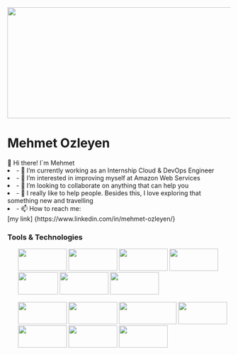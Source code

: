 <img src="https://cdn.hostadvice.com/2021/10/10-16-2021---nxp-semiconductors-migrates-to-amazon-web-services-aws--1.png" width="1500" height="250">
<h1><strong>Mehmet Ozleyen</strong></h1>
👋 Hi there!  I`m Mehmet
<li>- 🔭 I’m currently working as an Internship Cloud & DevOps Engineer</li>
<li>- 🌱 I’m interested in improving myself at Amazon Web Services</li>
<li>- 👯 I’m looking to collaborate on anything that can help you</li>
<li>- 🤔 I really like to help people. Besides this, I love exploring that something new and travelling</li>
<li>- 📫 How to reach me: </li>
[my link] {https://www.linkedin.com/in/mehmet-ozleyen/}

<h3>Tools & Technologies</h3>
 <ul>  
<img src="https://www.turbogeek.co.uk/wp-content/uploads/2018/11/hashicorp-terraform-banner.png" width="110" height="50">  <img src="https://res.cloudinary.com/practicaldev/image/fetch/s--0h5bkq-D--/c_imagga_scale,f_auto,fl_progressive,h_900,q_auto,w_1600/https://dev-to-uploads.s3.amazonaws.com/i/i0dyl2hs1upd539p6k25.jpg" width="110" height="50">  <img src="https://www.zend.com/sites/default/files/image/2019-09/plugin-aws.jpg" width="110" height="50">  <img src="https://codefresh.io/wp-content/uploads/2017/02/Intro-to-Kubernetes-blog-b-2.png" width="110" height="50">  <img src="https://upload.wikimedia.org/wikipedia/commons/thumb/9/9a/Visual_Studio_Code_1.35_icon.svg/2048px-Visual_Studio_Code_1.35_icon.svg.png" width="90" height="50"> <img src="https://www.kindpng.com/picc/m/715-7156771_grafana-png-grafana-logo-transparent-png.png" width="110" height="50"> <img src="https://www.seekpng.com/png/detail/321-3216936_jira-agile-logo-jira-service-desk-logo.png" width="110" height="50">  

 </ul>
 <ul>
                                                                                                                      
<img src="https://res.cloudinary.com/practicaldev/image/fetch/s--Tnjdmvd3--/c_imagga_scale,f_auto,fl_progressive,h_900,q_auto,w_1600/https://dev-to-uploads.s3.amazonaws.com/i/iut5bis60lukw02yoe3j.jpg" width="110" height="50"> 
<img src="https://cms-assets.tutsplus.com/uploads/users/1199/posts/25940/preview_image/ansible.png" width="110" height="50">  <img src="https://www.kindpng.com/picc/m/745-7454540_apache-maven-hd-png-download.png" width="130" height="50">
<img src="https://flyclipart.com/thumbs/set-up-docker-swarm-cluster-using-consul-dzone-cloud-docker-swarm-logo-1074961.png" width="110" height="50">  <img src="https://www.devopstechlab.com/wp-content/uploads/2018/01/jenkins-banner-1500x430.jpg" width="110" height="50"> 
<img src="https://cdn.hashnode.com/res/hashnode/image/upload/v1648922226106/ReijKvWX1.png" width="110" height="50">  <img src="https://www.cncf.io/wp-content/uploads/2020/08/prometheusBanner-1.png" width="110" height="50"> 
 </ul>






